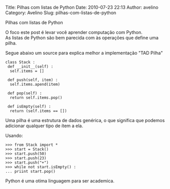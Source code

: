 Title: Pilhas com listas de Python
Date: 2010-07-23 22:13
Author: avelino
Category: Avelino
Slug: pilhas-com-listas-de-python

Pilhas com listas de Python

O foco este post é levar você aprender computação com Python.  
As listas de Python são bem parecida com às operações que define uma
pilha.

Segue abaixo um source para explica melhor a implementação "TAD Pilha"

    class Stack :
     def __init__(self) :
      self.items = []

     def push(self, item) :
      self.items.apend(item)

     def pop(self) :
      return self.items.pop()

     def isEmpty(self) :
      return (self.items == [])

Uma pilha é uma estrutura de dados genérica, o que significa que podemos
adicionar qualquer tipo de ítem a ela.

Usando:

    >>> from Stack import *
    >>> start = Stack()
    >>> start.push(50)
    >>> start.push(23)
    >>> start.push("+")
    >>> while not start.isEmpty() :
    ... priint start.pop()

Python é uma otima linguagem para ser academica.
